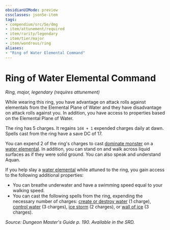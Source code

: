 ```yaml
---
obsidianUIMode: preview
cssclasses: json5e-item
tags:
- compendium/src/5e/dmg
- item/attunement/required
- item/rarity/legendary
- item/tier/major
- item/wondrous/ring
aliases: 
- "Ring of Water Elemental Command"
---
```

# Ring of Water Elemental Command
*Ring, major, legendary (requires attunement)*  


While wearing this ring, you have advantage on attack rolls against elementals from the Elemental Plane of Water and they have disadvantage on attack rolls against you. In addition, you have access to properties based on the Elemental Plane of Water.

The ring has 5 charges. It regains `1d4 + 1` expended charges daily at dawn. Spells cast from the ring have a save DC of 17.

You can expend 2 of the ring's charges to cast [dominate monster](5E2014官方资源/spells/dominate-monster.md) on a [water elemental](5E2014官方资源/bestiary/elemental/water-elemental.md). In addition, you can stand on and walk across liquid surfaces as if they were solid ground. You can also speak and understand Aquan.

If you help slay a [water elemental](5E2014官方资源/bestiary/elemental/water-elemental.md) while attuned to the ring, you gain access to the following additional properties:

- You can breathe underwater and have a swimming speed equal to your walking speed.  
- You can cast the following spells from the ring, expending the necessary number of charges: [create or destroy water](5E2014官方资源/spells/create-or-destroy-water.md) (1 charge), [control water](5E2014官方资源/spells/control-water.md) (3 charges), [ice storm](5E2014官方资源/spells/ice-storm.md) (2 charges), or [wall of ice](5E2014官方资源/spells/wall-of-ice.md) (3 charges).  

*Source: Dungeon Master's Guide p. 190. Available in the SRD.*